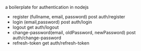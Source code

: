 a boilerplate for authentication in nodejs
- register (fullname, email, password)
    post auth/register
- login (email,password)
    post auth/login
- logout
    get auth/logout
- change-password(email, oldPassword, newPassword)
    post auth/change-password
- refresh-token
    get auth/refresh-token